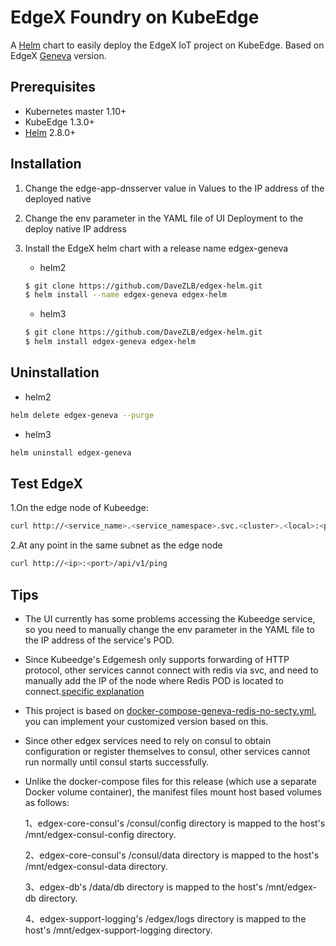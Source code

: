 # EdgeX Foundry on KubeEdge

A [Helm](https://helm.sh/) chart to easily deploy the EdgeX IoT project on KubeEdge.
Based on EdgeX [Geneva](https://github.com/edgexfoundry/developer-scripts/tree/master/releases/geneva/compose-files) version.

## Prerequisites  
- Kubernetes master 1.10+
- KubeEdge 1.3.0+
- [Helm](https://helm.sh/) 2.8.0+

## Installation      
1. Change the edge-app-dnsserver value in Values to the IP address of the deployed native
2. Change the env parameter in the YAML file of UI Deployment to the deploy native IP address
3. Install the EdgeX helm chart with a release name edgex-geneva

	- helm2
	
	```bash
	$ git clone https://github.com/DaveZLB/edgex-helm.git
	$ helm install --name edgex-geneva edgex-helm
	```
	
	- helm3
	
	```bash
	$ git clone https://github.com/DaveZLB/edgex-helm.git
	$ helm install edgex-geneva edgex-helm
	```

## Uninstallation

- helm2

```bash
helm delete edgex-geneva --purge
```

- helm3

```bash
helm uninstall edgex-geneva
```

## Test EdgeX

1.On the edge node of Kubeedge:  
```bash
curl http://<service_name>.<service_namespace>.svc.<cluster>.<local>:<port>/api/v1/ping  
```  
2.At any point in the same subnet as the edge node  
```bash
curl http://<ip>:<port>/api/v1/ping
```  

## Tips
- The UI currently has some problems accessing the Kubeedge service, so you need to manually change the env parameter in the YAML file to the IP address of the service's POD.  
- Since Kubeedge's Edgemesh only supports forwarding of HTTP protocol, other services cannot connect with redis via svc, and need to manually add the IP of the node where Redis POD is located to connect.[specific explanation](https://github.com/kubeedge/kubeedge/issues/1837)
- This project is based on [docker-compose-geneva-redis-no-secty.yml](https://github.com/edgexfoundry/developer-scripts/blob/master/releases/geneva/compose-files/docker-compose-geneva-redis-no-secty.yml),
you can implement your customized version based on this.
- Since other edgex services need to rely on consul to obtain configuration or register themselves to consul, other services cannot run normally until consul starts successfully.
- Unlike the docker-compose files for this release (which use a separate Docker volume container), the manifest files mount host based volumes as follows:

	1、edgex-core-consul's /consul/config directory is mapped to the host's /mnt/edgex-consul-config directory.
	
	2、edgex-core-consul's /consul/data directory is mapped to the host's /mnt/edgex-consul-data directory.
	
	3、edgex-db's /data/db directory is mapped to the host's /mnt/edgex-db directory.
	
	4、edgex-support-logging's /edgex/logs directory is mapped to the host's /mnt/edgex-support-logging directory.





